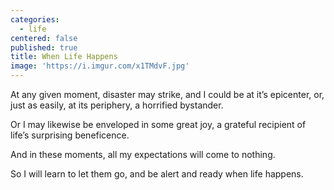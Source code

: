 ```yaml
---
categories:
  - life
centered: false
published: true
title: When Life Happens
image: 'https://i.imgur.com/x1TMdvF.jpg'
---
```

At any given moment,
disaster may strike, 
and I could be at it’s epicenter,
or, just as easily, at its periphery,
a horrified bystander.

Or I may likewise be
enveloped in some great joy,
a grateful recipient
of life’s surprising beneficence.

And in these moments,
all my expectations 
will come to nothing.

So I will learn to let them go,
and be alert and ready
when life happens.
